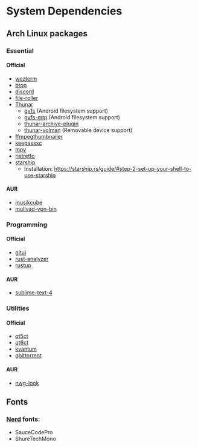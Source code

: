 # System Dependencies

## Arch Linux packages

### Essential

#### Official

  - [wezterm](https://archlinux.org/packages/extra/x86_64/wezterm/)
  - [btop](https://archlinux.org/packages/extra/x86_64/btop/)
  - [discord](https://archlinux.org/packages/extra/x86_64/discord/)
  - [file-roller](https://archlinux.org/packages/extra/x86_64/file-roller/)
  - [Thunar](https://archlinux.org/packages/extra/x86_64/thunar/)
    - [gvfs](https://archlinux.org/packages/extra/x86_64/gvfs/) (Android filesystem support)
    - [gvfs-mtp](https://archlinux.org/packages/extra/x86_64/gvfs-mtp/) (Android filesystem support)
    - [thunar-archive-plugin](https://archlinux.org/packages/extra/x86_64/thunar-archive-plugin/)
    - [thunar-volman](https://archlinux.org/packages/extra/x86_64/thunar-volman/) (Removable device support)
  - [ffmpegthumbnailer](https://archlinux.org/packages/extra/x86_64/ffmpegthumbnailer/)
  - [keepassxc](https://archlinux.org/packages/extra/x86_64/keepassxc/)
  - [mpv](https://archlinux.org/packages/extra/x86_64/mpv/)
  - [ristretto](https://archlinux.org/packages/extra/x86_64/ristretto/)
  - [starship](https://archlinux.org/packages/extra/x86_64/starship/)
    - Installation: https://starship.rs/guide/#step-2-set-up-your-shell-to-use-starship

#### AUR

  - [musikcube](https://aur.archlinux.org/packages/musikcube)
  - [mullvad-vpn-bin](https://aur.archlinux.org/packages/mullvad-vpn-bin)

### Programming

#### Official

  - [gitui](https://archlinux.org/packages/extra/x86_64/gitui/)
  - [rust-analyzer](https://archlinux.org/packages/extra/x86_64/rust-analyzer/)
  - [rustup](https://archlinux.org/packages/extra/x86_64/rustup/)

#### AUR

  - [sublime-text-4](https://aur.archlinux.org/packages/sublime-text-4)

### Utilities

#### Official
  
  - [qt5ct](https://archlinux.org/packages/extra/x86_64/qt5ct/)
  - [qt6ct](https://archlinux.org/packages/extra/x86_64/qt6ct/)
  - [kvantum](https://archlinux.org/packages/extra/x86_64/kvantum/)
  - [qbittorrent](https://archlinux.org/packages/extra/x86_64/qbittorrent/)

#### AUR

  - [nwg-look](https://aur.archlinux.org/packages/nwg-look)

## Fonts

### [Nerd](https://www.nerdfonts.com/font-downloads) fonts:
  - SauceCodePro
  - ShureTechMono
